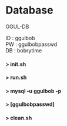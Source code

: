 # Database
GGUL-DB

ID : ggulbob<br>
PW : ggulbobpasswd<br>
DB : bobrytime<br>

#### > init.sh
#### > run.sh
#### > mysql -u ggulbob -p
#### > [ggulbobpasswd]
#### > clean.sh

